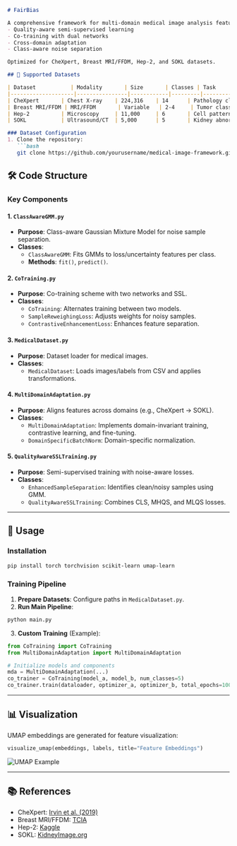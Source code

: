 ```markdown
# FairBias

A comprehensive framework for multi-domain medical image analysis featuring:
- Quality-aware semi-supervised learning
- Co-training with dual networks
- Cross-domain adaptation
- Class-aware noise separation

Optimized for CheXpert, Breast MRI/FFDM, Hep-2, and SOKL datasets.

## 📂 Supported Datasets

| Dataset           | Modality       | Size       | Classes | Task                      | Source                                                                 |
|--------------------|----------------|------------|---------|---------------------------|------------------------------------------------------------------------|
| CheXpert       | Chest X-ray    | 224,316    | 14      | Pathology classification  | [arXiv:1901.07031](https://arxiv.org/abs/1901.07031)                  |
| Breast MRI/FFDM | MRI/FFDM       | Variable   | 2-4     | Tumor classification      | [TCIA](https://www.cancerimagingarchive.net/)                         |
| Hep-2          | Microscopy     | 11,000     | 6       | Cell pattern recognition  | [Kaggle](https://www.kaggle.com/datasets/arunava007/hep2-cell-images) |
| SOKL           | Ultrasound/CT  | 5,000      | 5       | Kidney abnormality detection | [KidneyImage.org](https://www.kidneyimage.org/)                       |

### Dataset Configuration
1. Clone the repository:
   ```bash
   git clone https://github.com/yourusername/medical-image-framework.git
```

## 🛠️ Code Structure

### Key Components

#### 1. `ClassAwareGMM.py`
- **Purpose**: Class-aware Gaussian Mixture Model for noise sample separation.
- **Classes**:
  - `ClassAwareGMM`: Fits GMMs to loss/uncertainty features per class.
  - **Methods**: `fit()`, `predict()`.

#### 2. `CoTraining.py`
- **Purpose**: Co-training scheme with two networks and SSL.
- **Classes**:
  - `CoTraining`: Alternates training between two models.
  - `SampleReweighingLoss`: Adjusts weights for noisy samples.
  - `ContrastiveEnhancementLoss`: Enhances feature separation.

#### 3. `MedicalDataset.py`
- **Purpose**: Dataset loader for medical images.
- **Classes**:
  - `MedicalDataset`: Loads images/labels from CSV and applies transformations.

#### 4. `MultiDomainAdaptation.py`
- **Purpose**: Aligns features across domains (e.g., CheXpert → SOKL).
- **Classes**:
  - `MultiDomainAdaptation`: Implements domain-invariant training, contrastive learning, and fine-tuning.
  - `DomainSpecificBatchNorm`: Domain-specific normalization.

#### 5. `QualityAwareSSLTraining.py`
- **Purpose**: Semi-supervised training with noise-aware losses.
- **Classes**:
  - `EnhancedSampleSeparation`: Identifies clean/noisy samples using GMM.
  - `QualityAwareSSLTraining`: Combines CLS, MHQS, and MLQS losses.

---

## 🚀 Usage

### Installation
```bash
pip install torch torchvision scikit-learn umap-learn
```

### Training Pipeline
1. **Prepare Datasets**: Configure paths in `MedicalDataset.py`.
2. **Run Main Pipeline**:
```python
python main.py
```
3. **Custom Training** (Example):
```python
from CoTraining import CoTraining
from MultiDomainAdaptation import MultiDomainAdaptation

# Initialize models and components
mda = MultiDomainAdaptation(...)
co_trainer = CoTraining(model_a, model_b, num_classes=5)
co_trainer.train(dataloader, optimizer_a, optimizer_b, total_epochs=100)
```

---

## 📊 Visualization
UMAP embeddings are generated for feature visualization:
```python
visualize_umap(embeddings, labels, title="Feature Embeddings")
```
![UMAP Example](https://via.placeholder.com/600x400?text=UMAP+Visualization)

---

## 📚 References
- CheXpert: [Irvin et al. (2019)](https://arxiv.org/abs/1901.07031)
- Breast MRI/FFDM: [TCIA](https://www.cancerimagingarchive.net/)
- Hep-2: [Kaggle](https://www.kaggle.com/datasets/arunava007/hep2-cell-images)
- SOKL: [KidneyImage.org](https://www.kidneyimage.org/)
```
